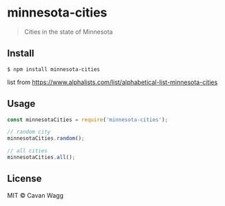 # minnesota-cities
> Cities in the state of Minnesota
## Install 
```
$ npm install minnesota-cities
```
list from https://www.alphalists.com/list/alphabetical-list-minnesota-cities

## Usage

```javascript
const minnesotaCities = require('minnesota-cities');

// random city
minnesotaCities.random();

// all cities
minnesotaCities.all();
````

## License 
MIT © Cavan Wagg
